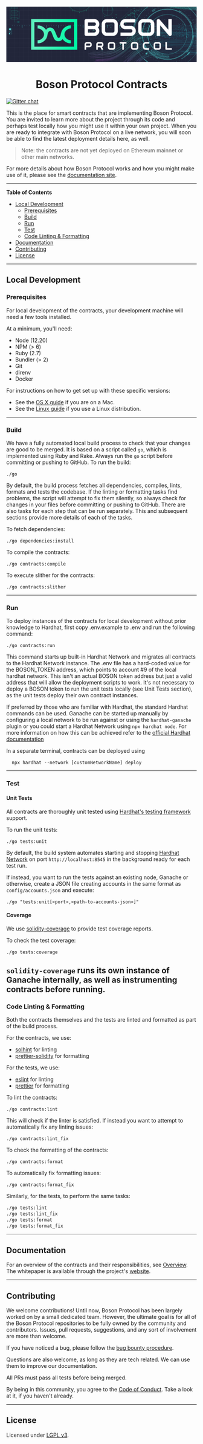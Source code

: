[![banner](docs/assets/banner.png)](https://bosonprotocol.io)

<h1 align="center">Boson Protocol Contracts</h1>

[![Gitter chat](https://badges.gitter.im/bosonprotocol.png)](https://gitter.im/bosonprotocol/community)

This is the place for smart contracts that are implementing Boson Protocol. You 
are invited to learn more about the project through its code and perhaps test 
locally how you might use it within your own project. When you are ready to 
integrate with Boson Protocol on a live network, you will soon be able to find 
the latest deployment details here, as well.

> Note: the contracts are not yet deployed on Ethereum mainnet or other main networks.

For more details about how Boson Protocol works and how you might make use of
it, please see the [documentation site](https://docs.bosonprotocol.io/).  

---
**Table of Contents**

- [Local Development](#local-development)
  - [Prerequisites](#prerequisites)
  - [Build](#build)
  - [Run](#run)
  - [Test](#test)
  - [Code Linting & Formatting](#code-linting--formatting)
- [Documentation](#documentation)  
- [Contributing](#contributing)
- [License](#license)

---
## Local Development

### Prerequisites

For local development of the contracts, your development machine will need a few
tools installed.

At a minimum, you'll need:
* Node (12.20)
* NPM (> 6)
* Ruby (2.7)
* Bundler (> 2)
* Git
* direnv
* Docker

For instructions on how to get set up with these specific versions:
* See the [OS X guide](docs/setup/osx.md) if you are on a Mac.
* See the [Linux guide](docs/setup/linux.md) if you use a Linux distribution.

---
### Build

We have a fully automated local build process to check that your changes are
good to be merged. It is based on a script called `go`, which is implemented using Ruby and Rake. Always run the `go` script before committing or pushing to GitHub.
To run the build:

```shell script
./go
````

By default, the build process fetches all dependencies, compiles, lints, 
formats and tests the codebase. If the linting or formatting tasks find problems, the script will attempt to fix them silently, so always check for changes in your files before committing or pushing to GitHub.
There are also tasks for each step that can be run separately. This and
subsequent sections provide more details of each of the tasks.

To fetch dependencies:

```shell script
./go dependencies:install
```

To compile the contracts:

```shell script
./go contracts:compile
```

To execute slither for the contracts:

```shell script
./go contracts:slither
```

---
### Run
To deploy instances of the contracts for local development without prior knowledge to Hardhat, first copy .env.example to .env and run the following command:
```shell
./go contracts:run
```

This command starts up built-in Hardhat Network and migrates all contracts to the Hardhat Network instance. The .env file has a hard-coded value for the BOSON_TOKEN address, which points to account #9 of the local hardhat network. This isn't an actual
BOSON token address but just a valid address that will allow the deployment scripts to work. It's not necessary to deploy a BOSON token to run the unit tests locally (see Unit Tests section), as the unit tests deploy their own contract instances.

If preferred by those who are familiar with Hardhat, the standard Hardhat commands can be used. Ganache can be started up manually by configuring a local network to be run against or using the `hardhat-ganache` plugin or you could start a Hardhat Network using `npx hardhat node`. For more information on how this can be achieved refer to the [official Hardhat documentation](https://hardhat.org/guides/ganache-tests.html#running-tests-with-ganache)

In a separate terminal, contracts can be deployed using
```shell
  npx hardhat --network [customNetworkName] deploy
```


---
### Test

#### Unit Tests

All contracts are thoroughly unit tested using 
[Hardhat's testing framework](https://hardhat.org/tutorial/testing-contracts.html#_5-testing-contracts) 
support.

To run the unit tests:

```shell script
./go tests:unit
```

By default, the build system automates starting and stopping 
[Hardhat Network](https://hardhat.org/hardhat-network/#hardhat-network) on port `http://localhost:8545` in
the background ready for each test run.

If instead, you want to run the tests against an existing node, Ganache or
otherwise, create a JSON file creating accounts in the same format as
`config/accounts.json` and execute:

```shell script
./go "tests:unit[<port>,<path-to-accounts-json>]"
```

#### Coverage

We use [solidity-coverage](https://github.com/sc-forks/solidity-coverage) to 
provide test coverage reports. 

To check the test coverage: 

```shell script 
./go tests:coverage
```

`solidity-coverage` runs its own instance of Ganache internally, as well as
instrumenting contracts before running.
---
### Code Linting & Formatting

Both the contracts themselves and the tests are linted and formatted as part of
the build process.

For the contracts, we use:
* [solhint](https://protofire.github.io/solhint/) for linting
* [prettier-solidity](https://github.com/prettier-solidity/prettier-plugin-solidity)
  for formatting

For the tests, we use:
* [eslint](https://eslint.org/) for linting
* [prettier](https://prettier.io/) for formatting

To lint the contracts:

```shell script
./go contracts:lint
```

This will check if the linter is satisfied. If instead you want to attempt to
automatically fix any linting issues:

```shell script
./go contracts:lint_fix
```

To check the formatting of the contracts:

```shell script
./go contracts:format
```

To automatically fix formatting issues:

```shell script
./go contracts:format_fix
```

Similarly, for the tests, to perform the same tasks:

```shell script
./go tests:lint
./go tests:lint_fix
./go tests:format
./go tests:format_fix
```

---
## Documentation

For an overview of the contracts and their responsibilities, see 
[Overview](docs/contracts/overview.md).  
The whitepaper is available through the project's [website](https://www.bosonprotocol.io/).

---
## Contributing

We welcome contributions! Until now, Boson Protocol has been largely worked on by a small dedicated team. However, the ultimate goal is for all of the Boson Protocol repositories to be fully owned by the community and contributors. Issues, pull requests, suggestions, and any sort of involvement are more than welcome.

If you have noticed a bug, please follow the [bug bounty procedure](https://github.com/bosonprotocol/community/blob/52725b04d1d3013dfc936d3d27ddc34019c6d02d/BugBountyProgram.md).

Questions are also welcome, as long as they are tech related. We can use them to improve our documentation.

All PRs must pass all tests before being merged.

By being in this community, you agree to the [Code of Conduct](CODE_OF_CONDUCT.md). Take a look at it, if you haven't already.

---
## License

Licensed under [LGPL v3](LICENSE).
